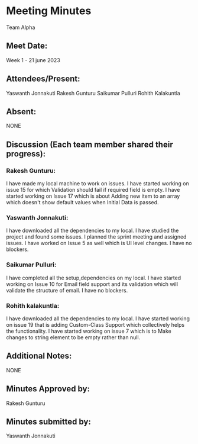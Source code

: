 # Meeting Minutes 
Team Alpha

## Meet Date:
Week 1 - 21 june 2023


## Attendees/Present:
Yaswanth Jonnakuti
Rakesh Gunturu
Saikumar Pulluri
Rohith Kalakuntla

## Absent:
NONE

## Discussion (Each team member shared their progress):

### Rakesh Gunturu:
I have made my local machine to work on issues. I have started working on issue 15 for which Validation should fail if required field is empty. I have started working on Issue 17 which is about Adding new item to an array which doesn't show default values when Initial Data is passed.

### Yaswanth Jonnakuti:
I have downloaded all the dependencies to my local. I have studied the project and found some issues. I planned the sprint meeting and assigned issues. I have worked on Issue 5 as well which is UI level changes. I have no blockers.

### Saikumar Pulluri:
I have completed all the setup,dependencies on my local. I have started working on Issue 10 for Email field support and its validation which will validate the structure of email. I have no blockers.

### Rohith kalakuntla:
I have downloaded all the dependencies to my local. I have started working on issue 19 that is adding Custom-Class Support which collectively helps the functionality. I have started working on issue 7 which is to Make changes to string element to be empty rather than null.

## Additional Notes:
NONE

## Minutes Approved by: 
Rakesh Gunturu
## Minutes submitted by:
Yaswanth Jonnakuti